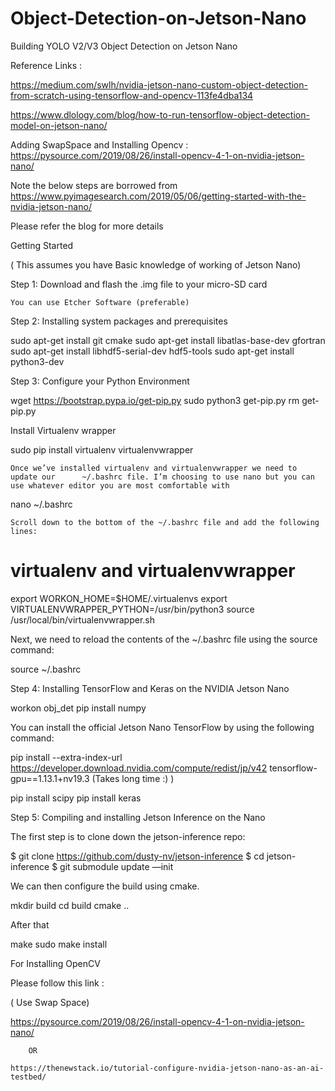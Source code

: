 # Object-Detection-on-Jetson-Nano
Building YOLO V2/V3 Object Detection on Jetson Nano



Reference Links :


https://medium.com/swlh/nvidia-jetson-nano-custom-object-detection-from-scratch-using-tensorflow-and-opencv-113fe4dba134 

https://www.dlology.com/blog/how-to-run-tensorflow-object-detection-model-on-jetson-nano/ 


Adding SwapSpace and Installing Opencv : https://pysource.com/2019/08/26/install-opencv-4-1-on-nvidia-jetson-nano/ 


Note the below steps are borrowed from https://www.pyimagesearch.com/2019/05/06/getting-started-with-the-nvidia-jetson-nano/ 

Please refer the blog for more details

Getting Started 

( This assumes you have Basic knowledge of working of Jetson Nano)

Step 1:  Download and flash the .img file to your micro-SD card

	You can use Etcher Software (preferable)


Step 2:  Installing system packages and prerequisites

  sudo apt-get install git cmake
  sudo apt-get install libatlas-base-dev gfortran
  sudo apt-get install libhdf5-serial-dev hdf5-tools
  sudo apt-get install python3-dev


Step 3: Configure your Python Environment


wget https://bootstrap.pypa.io/get-pip.py
sudo python3 get-pip.py
rm get-pip.py


Install Virtualenv wrapper

sudo pip install virtualenv virtualenvwrapper

	
	Once we’ve installed virtualenv and virtualenvwrapper we need to update our      ~/.bashrc file. I’m choosing to use nano but you can use whatever editor you are most comfortable with


nano ~/.bashrc


	Scroll down to the bottom of the ~/.bashrc file and add the following lines:


# virtualenv and virtualenvwrapper
export WORKON_HOME=$HOME/.virtualenvs
export VIRTUALENVWRAPPER_PYTHON=/usr/bin/python3
source /usr/local/bin/virtualenvwrapper.sh



Next, we need to reload the contents of the ~/.bashrc file using the source command:


source ~/.bashrc


Step 4: Installing TensorFlow and Keras on the NVIDIA Jetson Nano


  workon obj_det
  pip install numpy 
  
  
  You can install the official Jetson Nano TensorFlow by using the following command:



   pip install --extra-index-url https://developer.download.nvidia.com/compute/redist/jp/v42 tensorflow-gpu==1.13.1+nv19.3      (Takes long time :) )



pip install scipy
pip install keras


Step 5: Compiling and installing Jetson Inference on the Nano
 

The first step is to clone down the jetson-inference repo:

$ git clone https://github.com/dusty-nv/jetson-inference
$ cd jetson-inference
$ git submodule update —init


We can then configure the build using cmake.


mkdir build
cd build
cmake ..


After that

make
sudo make install


 For Installing OpenCV

  Please follow this link :

 ( Use Swap Space)

https://pysource.com/2019/08/26/install-opencv-4-1-on-nvidia-jetson-nano/ 

		OR 

	https://thenewstack.io/tutorial-configure-nvidia-jetson-nano-as-an-ai-testbed/ 


